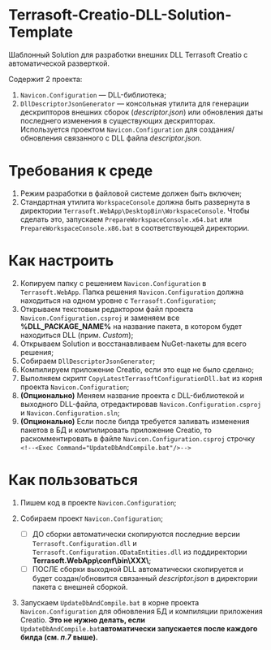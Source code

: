 # Terrasoft-Creatio-DLL-Solution-Template
Шаблонный Solution для разработки внешних DLL Terrasoft Creatio с автоматической разверткой. 

Содержит 2 проекта:
1. `Navicon.Configuration` — DLL-библиотека;
2. `DllDescriptorJsonGenerator` — консольная утилита для генерации дескрипторов внешних сборок (_descriptor.json_) или обновления даты последнего изменения в существующих дескрипторах. Используется проектом `Navicon.Configuration` для создания/обновления связанного с DLL файла _descriptor.json_.

# Требования к среде
1. Режим разработки в файловой системе должен быть включен;
2. Стандартная утилита `WorkspaceConsole` должна быть развернута в директории `Terrasoft.WebApp\DesktopBin\WorkspaceConsole`. Чтобы сделать это, запускаем `PrepareWorkspaceConsole.x64.bat` или `PrepareWorkspaceConsole.x86.bat` в соответствующей директории.

# Как настроить
2. Копируем папку с решением `Navicon.Configuration` в `Terrasoft.WebApp`. Папка решения `Navicon.Configuration` должна находиться на одном уровне с `Terrasoft.Configuration`;
3. Открываем текстовым редактором файл проекта `Navicon.Configuration.csproj` и заменяем все **%DLL_PACKAGE_NAME%** на название пакета, в котором будет находиться DLL (прим. _Custom_);
4. Открываем Solution и восстанавливаем NuGet-пакеты для всего решения;
5. Собираем `DllDescriptorJsonGenerator`;
6. Компилируем приложение Creatio, если это еще не было сделано;
7. Выполняем скрипт `CopyLatestTerrasoftConfigurationDll.bat` из корня проекта `Navicon.Configuration`;
8. **(Опционально)** Меняем название проекта с DLL-библиотекой и выходного DLL-файла, отредактировав `Navicon.Configuration.csproj` и `Navicon.Configuration.sln`;
9. **(Опционально)** Если после билда требуется заливать изменения пакетов в БД и компилировать приложение Creatio, то раскомментировать в файле `Navicon.Configuration.csproj` строчку `<!--<Exec Command="UpdateDbAndCompile.bat"/>-->`

# Как пользоваться
1. Пишем код в проекте `Navicon.Configuration`;

2. Собираем проект `Navicon.Configuration`;
   * [ ] ДО сборки автоматически скопируются последние версии `Terrasoft.Configuration.dll` и `Terrasoft.Configuration.ODataEntities.dll` из поддиректории **Terrasoft.WebApp\conf\bin\XXX\\**;
   * [ ] ПОСЛЕ сборки выходной DLL автоматически скопируется и будет создан/обновится связанный _descriptor.json_ в директории пакета с внешней сборкой.

3. Запускаем `UpdateDbAndCompile.bat` в корне проекта `Navicon.Configuration` для обновления БД и компиляции приложения Creatio. **Это не нужно делать, если** `UpdateDbAndCompile.bat`**автоматически запускается после каждого билда (см. _п.7_ выше).**
